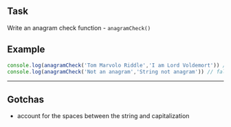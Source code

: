 ## Task

Write an anagram check function - `anagramCheck()`

## Example

```js
console.log(anagramCheck('Tom Marvolo Riddle','I am Lord Voldemort')) // true
console.log(anagramCheck('Not an anagram','String not anagram')) // false
```

---

## Gotchas

- account for the spaces between the string and capitalization

